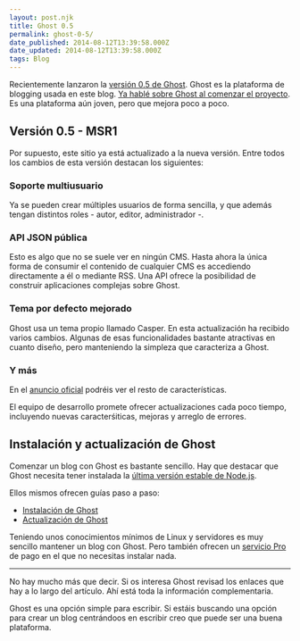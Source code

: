 ```yaml
---
layout: post.njk
title: Ghost 0.5
permalink: ghost-0-5/
date_published: 2014-08-12T13:39:58.000Z
date_updated: 2014-08-12T13:39:58.000Z
tags: Blog
---
```


Recientemente lanzaron la [versión 0.5 de Ghost](http://blog.ghost.org/ghost-0-5/). Ghost es la plataforma de blogging usada en este blog. [Ya hablé sobre Ghost al comenzar el proyecto](/set-up-del-blog/). Es una plataforma aún joven, pero que mejora poco a poco.

## Versión 0.5 - MSR1

Por supuesto, este sitio ya está actualizado a la nueva versión. Entre todos los cambios de esta versión destacan los siguientes:

### Soporte multiusuario

Ya se pueden crear múltiples usuarios de forma sencilla, y que además tengan distintos roles - autor, editor, administrador -.

### API JSON pública

Esto es algo que no se suele ver en ningún CMS. Hasta ahora la única forma de consumir el contenido de cualquier CMS es accediendo directamente a él o mediante RSS. Una API ofrece la posibilidad de construir aplicaciones complejas sobre Ghost.

### Tema por defecto mejorado

Ghost usa un tema propio llamado Casper. En esta actualización ha recibido varios cambios. Algunas de esas funcionalidades bastante atractivas en cuanto diseño, pero manteniendo la simpleza que caracteriza a Ghost.

### Y más

En el [anuncio oficial](http://blog.ghost.org/ghost-0-5/) podréis ver el resto de características.

El equipo de desarrollo promete ofrecer actualizaciones cada poco tiempo, incluyendo nuevas caracterśiticas, mejoras y arreglo de errores.

## Instalación y actualización de Ghost

Comenzar un blog con Ghost es bastante sencillo. Hay que destacar que Ghost necesita tener instalada la [última versión estable de Node.js](http://nodejs.org/).

Ellos mismos ofrecen guías paso a paso:

- [Instalación de Ghost](http://support.ghost.org/installing-ghost-linux/)
- [Actualización de Ghost](http://support.ghost.org/how-to-upgrade/)

Teniendo unos conocimientos mínimos de Linux y servidores es muy sencillo mantener un blog con Ghost. Pero también ofrecen un [servicio Pro](https://ghost.org/pricing/) de pago en el que no necesitas instalar nada.

---

No hay mucho más que decir. Si os interesa Ghost revisad los enlaces que hay a lo largo del artículo. Ahí está toda la información complementaria.

Ghost es una opción simple para escribir. Si estáis buscando una opción para crear un blog centrándoos en escribir creo que puede ser una buena plataforma.
